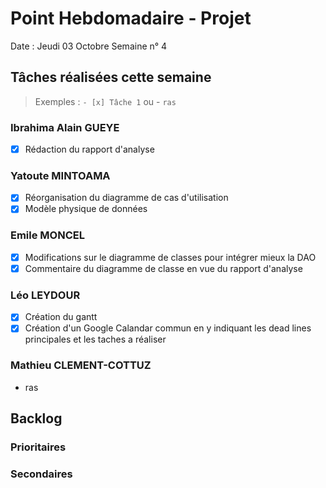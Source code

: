 # Point Hebdomadaire - Projet

Date : Jeudi 03 Octobre 
Semaine n° 4

## Tâches réalisées cette semaine

> Exemples : `- [x] Tâche 1` ou - `ras`

### Ibrahima Alain GUEYE

- [x] Rédaction du rapport d'analyse

### Yatoute MINTOAMA

- [x] Réorganisation du diagramme de cas d'utilisation
- [x] Modèle physique de données

### Emile MONCEL

- [x] Modifications sur le diagramme de classes pour intégrer mieux la DAO
- [x] Commentaire du diagramme de classe en vue du rapport d'analyse

### Léo LEYDOUR

- [x] Création du gantt
- [x] Création d'un Google Calandar commun en y indiquant les dead lines principales et les taches a réaliser

### Mathieu CLEMENT-COTTUZ

- ras

## Backlog



### Prioritaires

### Secondaires

